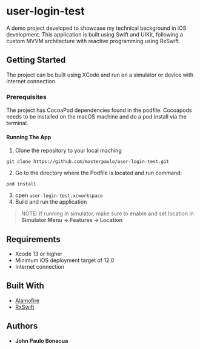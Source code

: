 # user-login-test

A demo project developed to showcase my technical background in iOS development. This application is built using Swift and UIKit, following a custom MVVM architecture with reactive programming using RxSwift.


## Getting Started

The project can be built using XCode and run on a simulator or device with internet connection.

### Prerequisites

The project has CocoaPod dependencies found in the podfile. Cocoapods needs to be installed on the macOS machine and do a pod install via the terminal.

#### Running The App
1. Clone the repository to your local maching
```
git clone https://github.com/masterpaulo/user-login-test.git
```
2. Go to the directory where the Podfile is located and run command:
```
pod install
```
3. open `user-login-test.xcworkspace`
4. Build and run the application
> NOTE: If running in simulator, make sure to enable and set location in **Simulator Menu -> Features -> Location**

## Requirements

- Xcode 13 or higher
- Minimum iOS deployment target of 12.0
- Internet connection

## Built With

- [Alamofire](https://github.com/Alamofire/Alamofire)
- [RxSwift](https://github.com/ReactiveX/RxSwift)


## Authors

- **John Paulo Bonacua**
